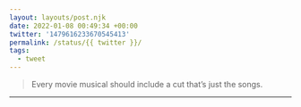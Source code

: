 ```yaml
---
layout: layouts/post.njk
date: 2022-01-08 00:49:34 +00:00
twitter: '1479616233670545413'
permalink: /status/{{ twitter }}/
tags: 
  - tweet
---
```


> Every movie musical should include a cut that’s just the songs.

---
